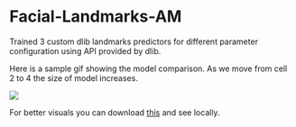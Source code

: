 # Facial-Landmarks-AM

Trained 3 custom dlib landmarks predictors for different parameter configuration using API provided by dlib.

Here is a sample gif showing the model comparison. As we move from cell 2 to 4 the size of model increases.

![](outputs/lm-comparison.gif)

For better visuals you can download [this](https://github.com/RajHarry/Facial-Landmarks-AM/blob/master/outputs/lm-comparison.mp4) and see locally.
